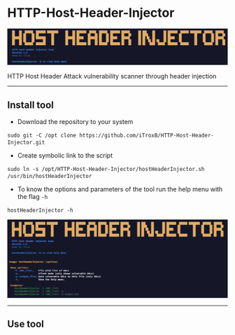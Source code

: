 # HTTP-Host-Header-Injector

<div align="center">
  <img src="/img/HHI-logo.png" width=750px>
</div>

HTTP Host Header Attack vulnerability scanner through header injection

---

## Install tool

* Download the repository to your system

```shell
sudo git -C /opt clone https://github.com/iTroxB/HTTP-Host-Header-Injector.git
```

* Create symbolic link to the script

```shell
sudo ln -s /opt/HTTP-Host-Header-Injector/hostHeaderInjector.sh /usr/bin/hostHeaderInjector
```

* To know the options and parameters of the tool run the help menu with the flag `-h`

```shell
hostHeaderInjector -h
```

<div align="center">
  <img src="/img/HHI-help.png" width=750px>
</div>

---

## Use tool
